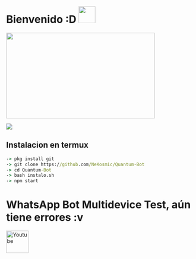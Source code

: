 # Bienvenido :D <img src="https://cbsnews1.cbsistatic.com/hub/i/2017/10/17/b34c14c8-750e-4afa-838d-ba9da0a3b042/171016-nasa-gravitational-waves-article.gif" width="45px">
<img src="https://acegif.com/wp-content/gif/outerspace-51.gif" width="400" height="230"/>
</p>
<img src="https://github.com/NeKosmic/NK-BOT/blob/main/culebrita.svg" />
</div>

## Instalacion en termux

```cmd
-> pkg install git
-> git clone https://github.com/NeKosmic/Quantum-Bot
-> cd Quantum-Bot
-> bash instalo.sh
-> npm start
```

# WhatsApp Bot Multidevice Test, aún tiene errores :v
<a href="https://youtube.com/channel/UC_Pp8pT9vbT15k5_-i6oseA"><img width="60px" alt="Youtube" title="Youtube" src="https://encrypted-tbn0.gstatic.com/images?q=tbn:ANd9GcQiYrf6LEg3xKz9iuv3OcmplEWUY8Etgv7e-g&usqp=CAU"/></a>


